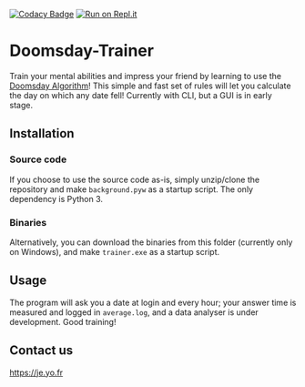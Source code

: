 [![Codacy Badge](https://api.codacy.com/project/badge/Grade/f36e6456421447c6814d787eceb127be)](https://app.codacy.com/manual/TheBdouilleur/Doomsday-Trainer?utm_source=github.com&utm_medium=referral&utm_content=TheBdouilleur/Doomsday-Trainer&utm_campaign=Badge_Grade_Dashboard)
[![Run on Repl.it](https://repl.it/badge/github/TheBdouilleur/Doomsday-Trainer)](https://repl.it/github/TheBdouilleur/Doomsday-Trainer)
# Doomsday-Trainer
Train your mental abilities and impress your friend by learning to use the [Doomsday Algorithm](https://en.wikipedia.org/wiki/Doomsday_rule)!
This simple and fast set of rules will let you calculate the day on which any date fell!  Currently with CLI, but a GUI is in early stage.

## Installation
### Source code
If you choose to use the source code as-is, simply unzip/clone the repository and make `background.pyw` as a startup script.
The only dependency is Python 3.

### Binaries
Alternatively, you can download the binaries from this folder (currently only on Windows), and make `trainer.exe` as a startup script.

## Usage
The program will ask you a date at login and every hour; your answer time is measured and logged in `average.log`, and a data analyser is under development.  Good training!

## Contact us
https://je.yo.fr
